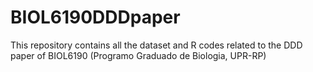 # BIOL6190DDDpaper
This repository contains all the dataset and R codes related to the DDD paper of BIOL6190 (Programo Graduado de Biologia, UPR-RP)
